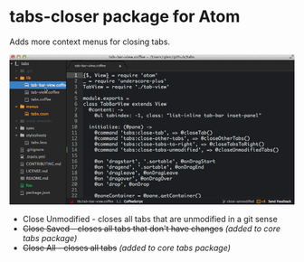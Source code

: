 # tabs-closer package for Atom

Adds more context menus for closing tabs.

![tabs-closer screenshot](https://github.com/gschrader/tabs-closer/blob/master/screenshot.gif?raw=true")

* Close Unmodified - closes all tabs that are unmodified in a git sense
* ~~Close Saved - closes all tabs that don't have changes~~ *(added to core tabs package)*
* ~~Close All - closes all tabs~~ *(added to core tabs package)*
